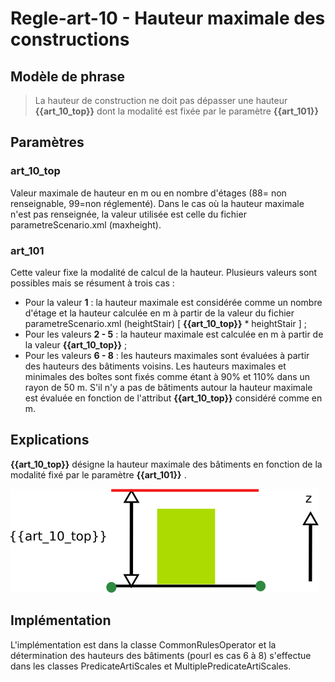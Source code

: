 #  Regle-art-10 - Hauteur maximale des constructions

## Modèle de phrase

> La hauteur de construction ne doit pas dépasser une hauteur **{{art_10_top}}** dont la modalité est fixée par le paramètre **{{art_101}}**  

## Paramètres

### art_10_top

Valeur maximale de hauteur en m ou en nombre d'étages (88= non renseignable, 99=non réglementé). Dans le cas où la hauteur maximale n'est pas renseignée, la valeur utilisée est celle du fichier parametreScenario.xml (maxheight).

### art_101

Cette valeur fixe la modalité de calcul de la hauteur. Plusieurs valeurs sont possibles mais se résument à trois cas :
- Pour la valeur **1** : la hauteur maximale est considérée comme un nombre d'étage et la hauteur calculée en m à partir de la valeur du fichier parametreScenario.xml (heightStair) [ **{{art_10_top}}** * heightStair ] ;
- Pour les valeurs **2 - 5** : la hauteur maximale est calculée en m à partir de la valeur  **{{art_10_top}}** ;
- Pour les valeurs **6 - 8** : les hauteurs maximales sont évaluées à partir des hauteurs des bâtiments voisins. Les hauteurs maximales et minimales des boîtes sont fixés comme étant à 90% et 110% dans un rayon de 50 m. S'il n'y a pas de bâtiments autour la hauteur maximale est évaluée en fonction de l'attribut **{{art_10_top}}** considéré comme en m.

## Explications

**{{art_10_top}}** désigne la hauteur maximale des bâtiments en fonction de la modalité fixé par le paramètre **{{art_101}}** .

![Image montrant la contrainte de hauteur maximale d'un bâtiment](img/rule-art-0010.png)

## Implémentation
L'implémentation est dans la classe CommonRulesOperator et la détermination des hauteurs des bâtiments (pourl es cas 6 à 8) s'effectue dans les classes PredicateArtiScales et MultiplePredicateArtiScales.
